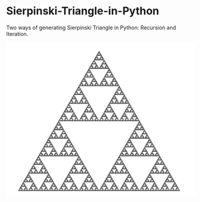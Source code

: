 # Sierpinski-Triangle-in-Python
Two ways of generating Sierpinski Triangle in Python: Recursion and Iteration.

![Sierpinski triangle](/img/Sierpinski.png)
